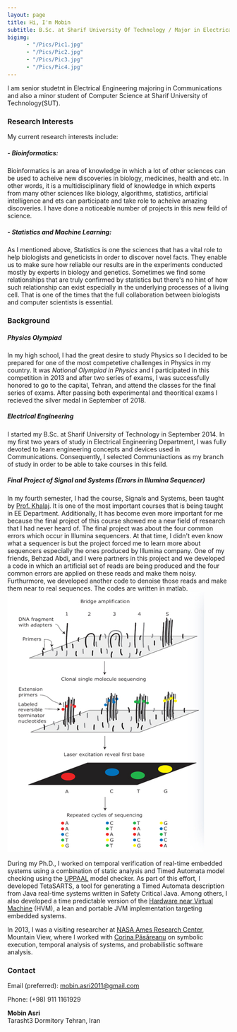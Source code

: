 ```yaml
---
layout: page
title: Hi, I'm Mobin
subtitle: B.Sc. at Sharif University Of Technology / Major in Electrical Engineering / Minor in Computer Science
bigimg: 
      - "/Pics/Pic1.jpg"
      - "/Pics/Pic2.jpg"
      - "/Pics/Pic3.jpg"
      - "/Pics/Pic4.jpg"
---
```


I am senior studetnt in Electrical Engineering majoring in Communications and also a minor student of Computer Science at Sharif University of Technology(SUT).

### Research Interests

My current research interests include:

##### - *Bioinformatics*:
Bioinformatics is an area of knowledge in which a lot of other sciences can be used to acheive new discoveries in biology, medicines, health and etc. In other words, it is a multidisciplinary field of knowledge in which experts from many other sciences like biology, algorithms, statistics, artificial intelligence and ets can participate and take role to acheive amazing discoveries. I have done a noticeable number of projects in this new feild of science. 

##### - *Statistics and Machine Learning*:
As I mentioned above, Statistics is one the sciences that has a vital role to help biologists and geneticists in order to discover novel facts. They enable us to make sure how reliable our results are in the experiments conducted mostly by experts in biology and genetics. Sometimes we find some relationships that are truly confirmed by statistics but there's no hint of how such relationship can exist especially in the underlying processes of a living cell. That is one of the times that the full collaboration between biologists and computer scientists is essential.

### Background

##### Physics Olympiad
In my high school, I had the great desire to study Physics so I decided to be prepared for one of the most competetive challenges in Physics in my country. It was *National Olympiad in Physics* and I participated in this competition in 2013 and after two series of exams, I was successfully honored to go to the capital, Tehran, and attend the classes for the final series of exams. After passing both experimental and theoritical exams I recieved the silver medal in September of 2018.

##### Electrical Engineering
I started my B.Sc. at Sharif University of Technology in September 2014. In my first two years of study in Electrical Engineering Department, I was fully devoted to learn engineering concepts and devices used in Communications. Consequently, I selected Communiactions as my branch of study in order to be able to take courses in this feild. 

##### Final Project of Signal and Systems (Errors in Illumina Sequencer)
In my fourth semester, I had the course, Signals and Systems, been taught by [Prof. Khalaj](http://sharif.edu/~khalaj/). It is one of the most important courses that is being taught in EE Department. Additionally, It has become even more important for me because the final project of this course showed me a new field of research that I had never heard of. The final project was about the four common errors which occur in Illumina sequencers. At that time, I didn't even know what a sequencer is but the project forced me to learn more about sequencers especially the ones produced by Illumina company. One of my friends, Behzad Abdi, and I were partners in this project and we developed a code in which an artificial set of reads are being produced and the four common errors are applied on these reads and make them noisy. Furthurmore, we developed another code to denoise those reads and make them near to real sequences. The codes are written in matlab.
![Illumina Sequencer pipeline (simplified)](/extra_pics/Sequencing-fig1.jpg)

During my Ph.D., I worked on temporal verification of real-time embedded systems using a combination of static analysis and Timed Automata model checking using the [UPPAAL](http://www.uppaal.org/) model checker. As part of this effort, I developed TetaSARTS, a tool for generating a Timed Automata description from Java real-time systems written in Safety Critical Java. Among others, I also developed a time predictable version of the [Hardware near Virtual Machine](http://www.icelab.dk/) (HVM), a lean and portable JVM implementation targeting embedded systems.

In 2013, I was a visiting researcher at [NASA Ames Research Center](https://www.nasa.gov/centers/ames/home/index.html), Mountain View, where I worked with [Corina Păsăreanu](https://ti.arc.nasa.gov/profile/pcorina/) on symbolic execution, temporal analysis of systems, and probabilistic software analysis.


### Contact
Email (preferred): mobin.asri2011@gmail.com 

Phone: (+98) 911 1161929

**Mobin Asri**  
Tarasht3 Dormitory 
Tehran, Iran

